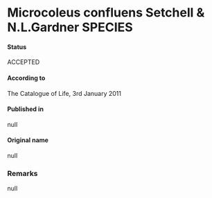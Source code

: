 # Microcoleus confluens Setchell & N.L.Gardner SPECIES

#### Status
ACCEPTED

#### According to
The Catalogue of Life, 3rd January 2011

#### Published in
null

#### Original name
null

### Remarks
null